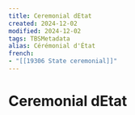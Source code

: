 ```yaml
---
title: Ceremonial dEtat
created: 2024-12-02
modified: 2024-12-02
tags: TBSMetadata
alias: Cérémonial d'État
french:
- "[[19306 State ceremonial]]"
---
```

# Ceremonial dEtat
